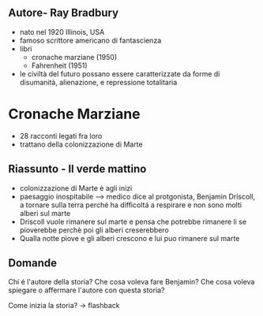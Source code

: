 ## Autore- Ray Bradbury
- nato nel 1920 Illinois, USA
- famoso scrittore americano di fantascienza
- libri
	- cronache marziane (1950)
	- Fahrenheit (1951)
- le civiltà del futuro possano essere caratterizzate da forme di disumanità, alienazione, e repressione totalitaria

# Cronache Marziane 
- 28 racconti legati fra loro
- trattano della colonizzazione di Marte

## Riassunto - Il verde mattino
- colonizzazione di Marte è agli inizi
- paesaggio inospitabile --> medico dice al protgonista, Benjamin Driscoll, a tornare sulla terra perché ha difficoltá a respirare e non sono molti alberi sul marte
- Driscoll vuole rimanere sul marte e pensa che potrebbe rimanere li se pioverebbe perchè poi gli alberi creserebbero
- Qualla notte piove e gli alberi crescono e lui puo rimanere sul marte

## Domande
Chi é l'autore della storia?
Che cosa voleva fare Benjamin?
Che cosa voleva spiegare o affermare l'autore con questa storia?

Come inizia la storia?  -> flashback